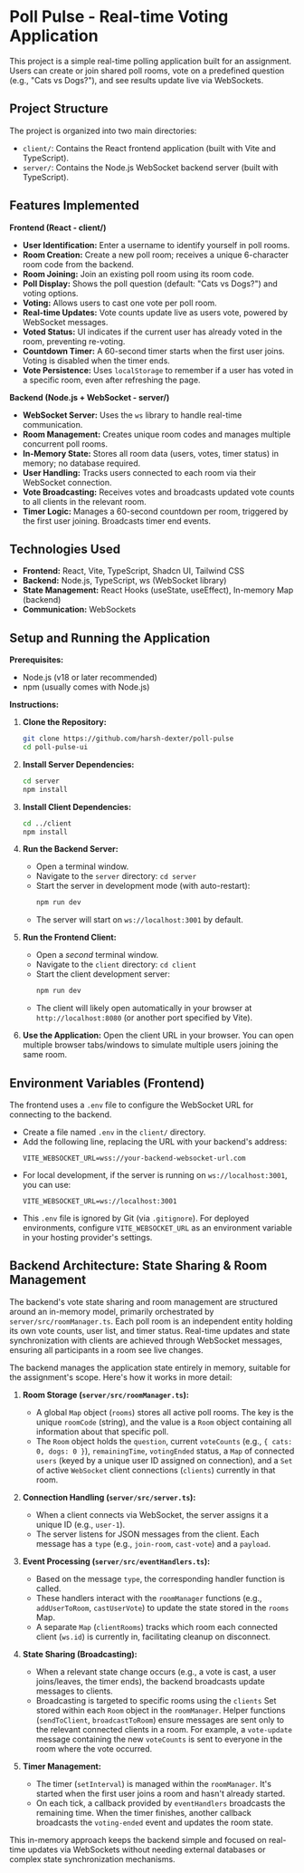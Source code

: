 # Poll Pulse - Real-time Voting Application

This project is a simple real-time polling application built for an assignment. Users can create or join shared poll rooms, vote on a predefined question (e.g., "Cats vs Dogs?"), and see results update live via WebSockets.

## Project Structure

The project is organized into two main directories:

-   `client/`: Contains the React frontend application (built with Vite and TypeScript).
-   `server/`: Contains the Node.js WebSocket backend server (built with TypeScript).

## Features Implemented

**Frontend (React - client/)**

*   **User Identification:** Enter a username to identify yourself in poll rooms.
*   **Room Creation:** Create a new poll room; receives a unique 6-character room code from the backend.
*   **Room Joining:** Join an existing poll room using its room code.
*   **Poll Display:** Shows the poll question (default: "Cats vs Dogs?") and voting options.
*   **Voting:** Allows users to cast one vote per poll room.
*   **Real-time Updates:** Vote counts update live as users vote, powered by WebSocket messages.
*   **Voted Status:** UI indicates if the current user has already voted in the room, preventing re-voting.
*   **Countdown Timer:** A 60-second timer starts when the first user joins. Voting is disabled when the timer ends.
*   **Vote Persistence:** Uses `localStorage` to remember if a user has voted in a specific room, even after refreshing the page.

**Backend (Node.js + WebSocket - server/)**

*   **WebSocket Server:** Uses the `ws` library to handle real-time communication.
*   **Room Management:** Creates unique room codes and manages multiple concurrent poll rooms.
*   **In-Memory State:** Stores all room data (users, votes, timer status) in memory; no database required.
*   **User Handling:** Tracks users connected to each room via their WebSocket connection.
*   **Vote Broadcasting:** Receives votes and broadcasts updated vote counts to all clients in the relevant room.
*   **Timer Logic:** Manages a 60-second countdown per room, triggered by the first user joining. Broadcasts timer end events.

## Technologies Used

*   **Frontend:** React, Vite, TypeScript, Shadcn UI, Tailwind CSS
*   **Backend:** Node.js, TypeScript, ws (WebSocket library)
*   **State Management:** React Hooks (useState, useEffect), In-memory Map (backend)
*   **Communication:** WebSockets

## Setup and Running the Application

**Prerequisites:**

*   Node.js (v18 or later recommended)
*   npm (usually comes with Node.js)

**Instructions:**

1.  **Clone the Repository:**
    ```bash
    git clone https://github.com/harsh-dexter/poll-pulse
    cd poll-pulse-ui 
    ```

2.  **Install Server Dependencies:**
    ```bash
    cd server
    npm install
    ```

3.  **Install Client Dependencies:**
    ```bash
    cd ../client 
    npm install
    ```

4.  **Run the Backend Server:**
    *   Open a terminal window.
    *   Navigate to the `server` directory: `cd server`
    *   Start the server in development mode (with auto-restart):
        ```bash
        npm run dev
        ```
    *   The server will start on `ws://localhost:3001` by default.

5.  **Run the Frontend Client:**
    *   Open a *second* terminal window.
    *   Navigate to the `client` directory: `cd client`
    *   Start the client development server:
        ```bash
        npm run dev
        ```
    *   The client will likely open automatically in your browser at `http://localhost:8080` (or another port specified by Vite).

6.  **Use the Application:** Open the client URL in your browser. You can open multiple browser tabs/windows to simulate multiple users joining the same room.

## Environment Variables (Frontend)

The frontend uses a `.env` file to configure the WebSocket URL for connecting to the backend.

*   Create a file named `.env` in the `client/` directory.
*   Add the following line, replacing the URL with your backend's address:
    ```
    VITE_WEBSOCKET_URL=wss://your-backend-websocket-url.com
    ```
*   For local development, if the server is running on `ws://localhost:3001`, you can use:
    ```
    VITE_WEBSOCKET_URL=ws://localhost:3001
    ```
*   This `.env` file is ignored by Git (via `.gitignore`). For deployed environments, configure `VITE_WEBSOCKET_URL` as an environment variable in your hosting provider's settings.

## Backend Architecture: State Sharing & Room Management

The backend's vote state sharing and room management are structured around an in-memory model, primarily orchestrated by `server/src/roomManager.ts`. Each poll room is an independent entity holding its own vote counts, user list, and timer status. Real-time updates and state synchronization with clients are achieved through WebSocket messages, ensuring all participants in a room see live changes.

The backend manages the application state entirely in memory, suitable for the assignment's scope. Here's how it works in more detail:

1.  **Room Storage (`server/src/roomManager.ts`):**
    *   A global `Map` object (`rooms`) stores all active poll rooms. The key is the unique `roomCode` (string), and the value is a `Room` object containing all information about that specific poll.
    *   The `Room` object holds the `question`, current `voteCounts` (e.g., `{ cats: 0, dogs: 0 }`), `remainingTime`, `votingEnded` status, a `Map` of connected `users` (keyed by a unique user ID assigned on connection), and a `Set` of active `WebSocket` client connections (`clients`) currently in that room.

2.  **Connection Handling (`server/src/server.ts`):**
    *   When a client connects via WebSocket, the server assigns it a unique ID (e.g., `user-1`).
    *   The server listens for JSON messages from the client. Each message has a `type` (e.g., `join-room`, `cast-vote`) and a `payload`.

3.  **Event Processing (`server/src/eventHandlers.ts`):**
    *   Based on the message `type`, the corresponding handler function is called.
    *   These handlers interact with the `roomManager` functions (e.g., `addUserToRoom`, `castUserVote`) to update the state stored in the `rooms` Map.
    *   A separate `Map` (`clientRooms`) tracks which room each connected client (`ws.id`) is currently in, facilitating cleanup on disconnect.

4.  **State Sharing (Broadcasting):**
    *   When a relevant state change occurs (e.g., a vote is cast, a user joins/leaves, the timer ends), the backend broadcasts update messages to clients.
    *   Broadcasting is targeted to specific rooms using the `clients` Set stored within each `Room` object in the `roomManager`. Helper functions (`sendToClient`, `broadcastToRoom`) ensure messages are sent only to the relevant connected clients in a room. For example, a `vote-update` message containing the new `voteCounts` is sent to everyone in the room where the vote occurred.

5.  **Timer Management:**
    *   The timer (`setInterval`) is managed within the `roomManager`. It's started when the first user joins a room and hasn't already started.
    *   On each tick, a callback provided by `eventHandlers` broadcasts the remaining time. When the timer finishes, another callback broadcasts the `voting-ended` event and updates the room state.

This in-memory approach keeps the backend simple and focused on real-time updates via WebSockets without needing external databases or complex state synchronization mechanisms.
